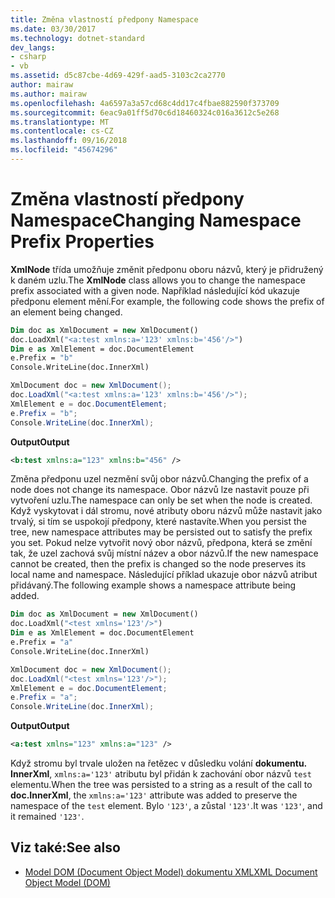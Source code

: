```yaml
---
title: Změna vlastností předpony Namespace
ms.date: 03/30/2017
ms.technology: dotnet-standard
dev_langs:
- csharp
- vb
ms.assetid: d5c87cbe-4d69-429f-aad5-3103c2ca2770
author: mairaw
ms.author: mairaw
ms.openlocfilehash: 4a6597a3a57cd68c4dd17c4fbae882590f373709
ms.sourcegitcommit: 6eac9a01ff5d70c6d18460324c016a3612c5e268
ms.translationtype: MT
ms.contentlocale: cs-CZ
ms.lasthandoff: 09/16/2018
ms.locfileid: "45674296"
---
```

# <a name="changing-namespace-prefix-properties"></a><span data-ttu-id="a21fe-102">Změna vlastností předpony Namespace</span><span class="sxs-lookup"><span data-stu-id="a21fe-102">Changing Namespace Prefix Properties</span></span>
<span data-ttu-id="a21fe-103">**XmlNode** třída umožňuje změnit předponu oboru názvů, který je přidružený k daném uzlu.</span><span class="sxs-lookup"><span data-stu-id="a21fe-103">The **XmlNode** class allows you to change the namespace prefix associated with a given node.</span></span> <span data-ttu-id="a21fe-104">Například následující kód ukazuje předponu element mění.</span><span class="sxs-lookup"><span data-stu-id="a21fe-104">For example, the following code shows the prefix of an element being changed.</span></span>  
  
```vb  
Dim doc as XmlDocument = new XmlDocument()  
doc.LoadXml("<a:test xmlns:a='123' xmlns:b='456'/>")  
Dim e as XmlElement = doc.DocumentElement  
e.Prefix = "b"  
Console.WriteLine(doc.InnerXml)  
```  
  
```csharp  
XmlDocument doc = new XmlDocument();  
doc.LoadXml("<a:test xmlns:a='123' xmlns:b='456'/>");  
XmlElement e = doc.DocumentElement;         
e.Prefix = "b";  
Console.WriteLine(doc.InnerXml);  
```  
  
 <span data-ttu-id="a21fe-105">**Output**</span><span class="sxs-lookup"><span data-stu-id="a21fe-105">**Output**</span></span>  
  
```xml  
<b:test xmlns:a="123" xmlns:b="456" />  
```  
  
 <span data-ttu-id="a21fe-106">Změna předponu uzel nezmění svůj obor názvů.</span><span class="sxs-lookup"><span data-stu-id="a21fe-106">Changing the prefix of a node does not change its namespace.</span></span> <span data-ttu-id="a21fe-107">Obor názvů lze nastavit pouze při vytvoření uzlu.</span><span class="sxs-lookup"><span data-stu-id="a21fe-107">The namespace can only be set when the node is created.</span></span> <span data-ttu-id="a21fe-108">Když vyskytovat i dál stromu, nové atributy oboru názvů může nastavit jako trvalý, si tím se uspokojí předpony, které nastavíte.</span><span class="sxs-lookup"><span data-stu-id="a21fe-108">When you persist the tree, new namespace attributes may be persisted out to satisfy the prefix you set.</span></span> <span data-ttu-id="a21fe-109">Pokud nelze vytvořit nový obor názvů, předpona, která se změní tak, že uzel zachová svůj místní název a obor názvů.</span><span class="sxs-lookup"><span data-stu-id="a21fe-109">If the new namespace cannot be created, then the prefix is changed so the node preserves its local name and namespace.</span></span> <span data-ttu-id="a21fe-110">Následující příklad ukazuje obor názvů atribut přidávaný.</span><span class="sxs-lookup"><span data-stu-id="a21fe-110">The following example shows a namespace attribute being added.</span></span>  
  
```vb  
Dim doc as XmlDocument = new XmlDocument()  
doc.LoadXml("<test xmlns='123'/>")  
Dim e as XmlElement = doc.DocumentElement  
e.Prefix = "a"  
Console.WriteLine(doc.InnerXml)  
```  
  
```csharp  
XmlDocument doc = new XmlDocument();  
doc.LoadXml("<test xmlns='123'/>");  
XmlElement e = doc.DocumentElement;         
e.Prefix = "a";  
Console.WriteLine(doc.InnerXml);  
```  
  
 <span data-ttu-id="a21fe-111">**Output**</span><span class="sxs-lookup"><span data-stu-id="a21fe-111">**Output**</span></span>  
  
```xml  
<a:test xmlns="123" xmlns:a="123" />  
```  
  
 <span data-ttu-id="a21fe-112">Když stromu byl trvale uložen na řetězec v důsledku volání **dokumentu. InnerXml**, `xmlns:a='123'` atributu byl přidán k zachování obor názvů `test` elementu.</span><span class="sxs-lookup"><span data-stu-id="a21fe-112">When the tree was persisted to a string as a result of the call to **doc.InnerXml**, the `xmlns:a='123'` attribute was added to preserve the namespace of the `test` element.</span></span> <span data-ttu-id="a21fe-113">Bylo `'123'`, a zůstal `'123'`.</span><span class="sxs-lookup"><span data-stu-id="a21fe-113">It was `'123'`, and it remained `'123'`.</span></span>  
  
## <a name="see-also"></a><span data-ttu-id="a21fe-114">Viz také:</span><span class="sxs-lookup"><span data-stu-id="a21fe-114">See also</span></span>

- [<span data-ttu-id="a21fe-115">Model DOM (Document Object Model) dokumentu XML</span><span class="sxs-lookup"><span data-stu-id="a21fe-115">XML Document Object Model (DOM)</span></span>](../../../../docs/standard/data/xml/xml-document-object-model-dom.md)
